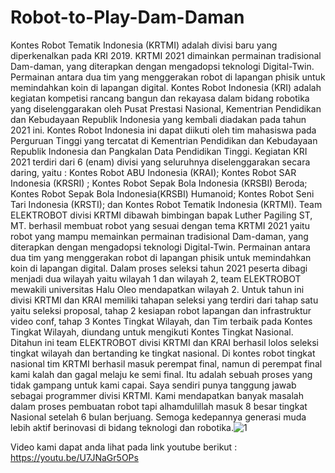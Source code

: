 # Robot-to-Play-Dam-Daman
Kontes Robot Tematik Indonesia (KRTMI)  adalah divisi baru yang diperkenalkan pada KRI 2019. KRTMI 2021 dimainkan permainan tradisional Dam-daman, yang diterapkan dengan mengadopsi teknologi Digital-Twin. Permainan antara dua tim yang menggerakan robot di lapangan phisik untuk memindahkan koin di lapangan digital.
Kontes Robot Indonesia (KRI) adalah kegiatan kompetisi rancang bangun dan rekayasa dalam bidang robotika yang diselenggarakan oleh Pusat Prestasi Nasional, Kementrian Pendidikan dan Kebudayaan Republik Indonesia yang kembali diadakan pada tahun 2021 ini. Kontes Robot Indonesia ini dapat diikuti oleh tim mahasiswa pada Perguruan Tinggi yang tercatat di Kementrian Pendidikan dan Kebudayaan Republik Indonesia dan Pangkalan Data Pendidikan Tinggi.
Kegiatan KRI 2021 terdiri dari 6 (enam) divisi yang seluruhnya diselenggarakan secara daring, yaitu : Kontes Robot ABU Indonesia (KRAI); Kontes Robot SAR Indonesia (KRSRI) ; Kontes Robot Sepak Bola Indonesia (KRSBI) Beroda; Kontes Robot Sepak Bola Indonesia(KRSBI) Humanoid; Kontes Robot Seni Tari Indonesia (KRSTI); dan Kontes Robot Tematik Indonesia (KRTMI).
Team ELEKTROBOT divisi KRTMI dibawah bimbingan bapak Luther Pagiling ST, MT. berhasil membuat robot yang sesuai dengan tema KRTMI 2021 yaitu robot yang mampu memainkan permainan tradisional Dam-daman, yang diterapkan dengan mengadopsi teknologi Digital-Twin. Permainan antara dua tim yang menggerakan robot di lapangan phisik untuk memindahkan koin di lapangan digital.
Dalam proses seleksi tahun 2021 peserta dibagi menjadi dua wilayah yaitu wilayah 1 dan wilayah 2, team ELEKTROBOT mewakili universitas Halu Oleo mendapatkan wilayah 2. Untuk tahun ini divisi KRTMI dan KRAI memiliki tahapan seleksi yang terdiri dari tahap satu yaitu seleksi proposal, tahap 2 kesiapan robot lapangan dan infrastruktur video conf, tahap 3 Kontes Tingkat Wilayah, dan Tim terbaik pada Kontes Tingkat Wilayah, diundang untuk mengikuti Kontes Tingkat Nasional. Ditahun ini team ELEKTROBOT divisi KRTMI dan KRAI berhasil lolos seleksi tingkat wilayah dan bertanding ke tingkat nasional.
Di kontes robot tingkat nasional tim KRTMI berhasil masuk perempat final, namun di perempat final kami kalah dan gagal melaju ke semi final.
Itu adalah sebuah proses yang tidak gampang untuk kami capai. Saya sendiri punya tanggung jawab sebagai programmer divisi KRTMI. Kami mendapatkan banyak masalah dalam proses pembuatan robot tapi alhamdulillah masuk 8 besar tingkat Nasional setelah 6 bulan berjuang. 
Semoga kedepannya generasi muda lebih aktif berinovasi di bidang teknologi dan robotika.![1](https://user-images.githubusercontent.com/100209360/192596554-75183d51-8df8-49d3-9f92-a7d72c4b2fcc.jpg)

Video kami dapat anda lihat pada link youtube berikut : https://youtu.be/U7JNaGr5OPs
